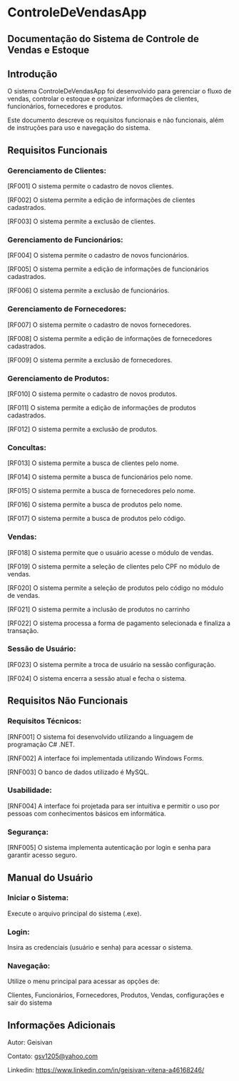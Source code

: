 # ControleDeVendasApp

## Documentação do Sistema de Controle de Vendas e Estoque

## Introdução

O sistema ControleDeVendasApp foi desenvolvido para gerenciar o fluxo de vendas, controlar o estoque e organizar informações de clientes, funcionários, fornecedores e produtos.

Este documento descreve os requisitos funcionais e não funcionais, além de instruções para uso e navegação do sistema.

## Requisitos Funcionais

### Gerenciamento de Clientes:

[RF001] O sistema permite o cadastro de novos clientes.

[RF002] O sistema permite a edição de informações de clientes cadastrados.

[RF003] O sistema permite a exclusão de clientes.

### Gerenciamento de Funcionários:

[RF004] O sistema permite o cadastro de novos funcionários.

[RF005] O sistema permite a edição de informações de funcionários cadastrados.

[RF006] O sistema permite a exclusão de funcionários.

### Gerenciamento de Fornecedores:

[RF007] O sistema permite o cadastro de novos fornecedores.

[RF008] O sistema permite a edição de informações de fornecedores cadastrados.

[RF009] O sistema permite a exclusão de fornecedores.

### Gerenciamento de Produtos:

[RF010] O sistema permite o cadastro de novos produtos.

[RF011] O sistema permite a edição de informações de produtos cadastrados.

[RF012] O sistema permite a exclusão de produtos.

### Concultas:

[RF013] O sistema permite a busca de clientes pelo nome.

[RF014] O sistema permite a busca de funcionários pelo nome.

[RF015] O sistema permite a busca de fornecedores pelo nome.

[RF016] O sistema permite a busca de produtos pelo nome.

[RF017] O sistema permite a busca de produtos pelo código.

### Vendas:

[RF018] O sistema permite que o usuário acesse o módulo de vendas.

[RF019] O sistema permite a seleção de clientes pelo CPF no módulo de vendas.

[RF020] O sistema permite a seleção de produtos pelo código no módulo de vendas.

[RF021] O sistema permite a inclusão de produtos no carrinho 

[RF022] O sistema processa a forma de pagamento selecionada e finaliza a transação.

### Sessão de Usuário:

[RF023] O sistema permite a troca de usuário na sessão configuração.

[RF024] O sistema encerra a sessão atual e fecha o sistema.

## Requisitos Não Funcionais

### Requisitos Técnicos:

[RNF001] O sistema foi desenvolvido utilizando a linguagem de programação C# .NET.

[RNF002] A interface foi implementada utilizando Windows Forms.

[RNF003] O banco de dados utilizado é MySQL.

### Usabilidade:

[RNF004] A interface foi projetada para ser intuitiva e permitir o uso por pessoas com conhecimentos básicos em informática.

### Segurança:

[RNF005] O sistema implementa autenticação por login e senha para garantir acesso seguro.

## Manual do Usuário

### Iniciar o Sistema:

Execute o arquivo principal do sistema (.exe).

### Login:

Insira as credenciais (usuário e senha) para acessar o sistema.

### Navegação:

Utilize o menu principal para acessar as opções de:

Clientes, Funcionários, Fornecedores, Produtos, Vendas, configurações e sair do sistema

## Informações Adicionais

Autor: Geisivan

Contato: gsv1205@yahoo.com

Linkedin: https://www.linkedin.com/in/geisivan-vitena-a46168246/










